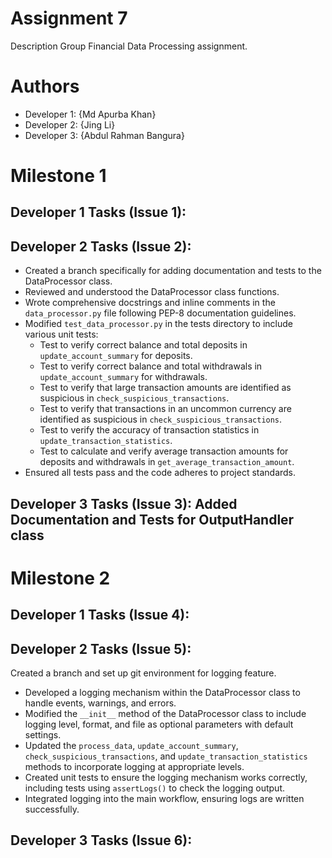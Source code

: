 # Assignment 7
Description
Group Financial Data Processing assignment.

# Authors
- Developer 1: {Md Apurba Khan}
- Developer 2: {Jing Li}
- Developer 3: {Abdul Rahman Bangura}

# Milestone 1
## Developer 1 Tasks (Issue 1):
## Developer 2 Tasks (Issue 2):
- Created a branch specifically for adding documentation and tests to the DataProcessor class.
- Reviewed and understood the DataProcessor class functions.
- Wrote comprehensive docstrings and inline comments in the `data_processor.py` file following PEP-8 documentation guidelines.
- Modified `test_data_processor.py` in the tests directory to include various unit tests:
  - Test to verify correct balance and total deposits in `update_account_summary` for deposits.
  - Test to verify correct balance and total withdrawals in `update_account_summary` for withdrawals.
  - Test to verify that large transaction amounts are identified as suspicious in `check_suspicious_transactions`.
  - Test to verify that transactions in an uncommon currency are identified as suspicious in `check_suspicious_transactions`.
  - Test to verify the accuracy of transaction statistics in `update_transaction_statistics`.
  - Test to calculate and verify average transaction amounts for deposits and withdrawals in `get_average_transaction_amount`.
- Ensured all tests pass and the code adheres to project standards.
## Developer 3 Tasks (Issue 3): Added Documentation and Tests for OutputHandler class
# Milestone 2
## Developer 1 Tasks (Issue 4):
## Developer 2 Tasks (Issue 5):
 Created a branch and set up git environment for logging feature.
- Developed a logging mechanism within the DataProcessor class to handle events, warnings, and errors.
- Modified the `__init__` method of the DataProcessor class to include logging level, format, and file as optional parameters with default settings.
- Updated the `process_data`, `update_account_summary`, `check_suspicious_transactions`, and `update_transaction_statistics` methods to incorporate logging at appropriate levels.
- Created unit tests to ensure the logging mechanism works correctly, including tests using `assertLogs()` to check the logging output.
- Integrated logging into the main workflow, ensuring logs are written successfully.
## Developer 3 Tasks (Issue 6):
